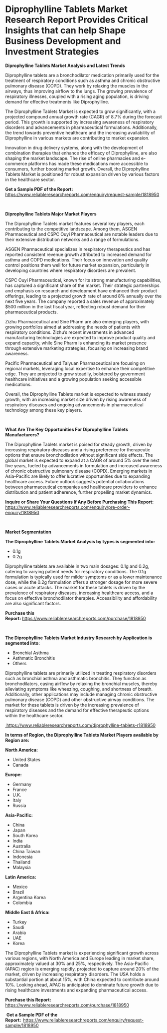 <p><h1>Diprophylline Tablets Market Research Report Provides Critical Insights that can help Shape Business Development and Investment Strategies</h1></p><p><strong>Diprophylline Tablets Market Analysis and Latest Trends</strong></p>
<p><p>Diprophylline tablets are a bronchodilator medication primarily used for the treatment of respiratory conditions such as asthma and chronic obstructive pulmonary disease (COPD). They work by relaxing the muscles in the airways, thus improving airflow to the lungs. The growing prevalence of respiratory illnesses, coupled with a rising aging population, is driving demand for effective treatments like Diprophylline.</p><p>The Diprophylline Tablets Market is expected to grow significantly, with a projected compound annual growth rate (CAGR) of 8.7% during the forecast period. This growth is supported by increasing awareness of respiratory disorders and advancements in pharmaceutical formulations. Additionally, the trend towards preventive healthcare and the increasing availability of Diprophylline in various markets are contributing to market expansion.</p><p>Innovation in drug delivery systems, along with the development of combination therapies that enhance the efficacy of Diprophylline, are also shaping the market landscape. The rise of online pharmacies and e-commerce platforms has made these medications more accessible to consumers, further boosting market growth. Overall, the Diprophylline Tablets Market is positioned for robust expansion driven by various factors in the healthcare sector.</p></p>
<p><strong>Get a Sample PDF of the Report:&nbsp;</strong> <a href="https://www.reliableresearchreports.com/enquiry/request-sample/1818950?utm_campaign=2724&utm_medium=2&utm_source=Github&utm_content=ia&utm_term=19042025&utm_id=diprophylline-tablets">https://www.reliableresearchreports.com/enquiry/request-sample/1818950</a></p>
<p>&nbsp;</p>
<p><strong>Diprophylline Tablets Major Market Players</strong></p>
<p><p>The Diprophylline Tablets market features several key players, each contributing to the competitive landscape. Among them, ASGEN Pharmaceutical and CSPC Ouyi Pharmaceutical are notable leaders due to their extensive distribution networks and a range of formulations. </p><p>ASGEN Pharmaceutical specializes in respiratory therapeutics and has reported consistent revenue growth attributed to increased demand for asthma and COPD medications. Their focus on innovation and quality control positions them well for future market expansion, particularly in developing countries where respiratory disorders are prevalent.</p><p>CSPC Ouyi Pharmaceutical, known for its strong manufacturing capabilities, has captured a significant share of the market. Their strategic partnerships and emphasis on research and development have enhanced their product offerings, leading to a projected growth rate of around 8% annually over the next five years. The company reported a sales revenue of approximately $500 million in the last fiscal year, reflecting robust demand for their pharmaceutical products.</p><p>Zizhu Pharmaceutical and Sine Pharm are also emerging players, with growing portfolios aimed at addressing the needs of patients with respiratory conditions. Zizhu’s recent investments in advanced manufacturing technologies are expected to improve product quality and expand capacity, while Sine Pharm is enhancing its market presence through extensive marketing strategies, focusing on increasing brand awareness.</p><p>Pacific Pharmaceutical and Taiyuan Pharmaceutical are focusing on regional markets, leveraging local expertise to enhance their competitive edge. They are projected to grow steadily, bolstered by government healthcare initiatives and a growing population seeking accessible medications.</p><p>Overall, the Diprophylline Tablets market is expected to witness steady growth, with an increasing market size driven by rising awareness of respiratory diseases and ongoing advancements in pharmaceutical technology among these key players.</p></p>
<p>&nbsp;</p>
<p><strong>What Are The Key Opportunities For Diprophylline Tablets Manufacturers?</strong></p>
<p><p>The Diprophylline Tablets market is poised for steady growth, driven by increasing respiratory diseases and a rising preference for therapeutic options that ensure bronchodilation without significant side effects. The global market is expected to expand at a CAGR of around 5% over the next five years, fueled by advancements in formulation and increased awareness of chronic obstructive pulmonary disease (COPD). Emerging markets in Asia-Pacific are likely to offer lucrative opportunities due to expanding healthcare access. Future outlook suggests potential collaborations between pharmaceutical companies and healthcare providers to enhance distribution and patient adherence, further propelling market dynamics.</p></p>
<p><strong>Inquire or Share Your Questions If Any Before Purchasing This Report:</strong> <a href="https://www.reliableresearchreports.com/enquiry/pre-order-enquiry/1818950?utm_campaign=2724&utm_medium=2&utm_source=Github&utm_content=ia&utm_term=19042025&utm_id=diprophylline-tablets">https://www.reliableresearchreports.com/enquiry/pre-order-enquiry/1818950</a></p>
<p>&nbsp;</p>
<p><strong>Market Segmentation</strong></p>
<p><strong>The Diprophylline Tablets Market Analysis by types is segmented into:</strong></p>
<p><ul><li>0.1g</li><li>0.2g</li></ul></p>
<p><p>Diprophylline tablets are available in two main dosages: 0.1g and 0.2g, catering to varying patient needs for respiratory conditions. The 0.1g formulation is typically used for milder symptoms or as a lower maintenance dose, while the 0.2g formulation offers a stronger dosage for more severe cases or acute attacks. The market for these tablets is driven by the prevalence of respiratory diseases, increasing healthcare access, and a focus on effective bronchodilator therapies. Accessibility and affordability are also significant factors.</p></p>
<p><strong>Purchase this Report:&nbsp;</strong><a href="https://www.reliableresearchreports.com/purchase/1818950?utm_campaign=2724&utm_medium=2&utm_source=Github&utm_content=ia&utm_term=19042025&utm_id=diprophylline-tablets">https://www.reliableresearchreports.com/purchase/1818950</a></p>
<p>&nbsp;</p>
<p><strong>The Diprophylline Tablets Market Industry Research by Application is segmented into:</strong></p>
<p><ul><li>Bronchial Asthma</li><li>Asthmatic Bronchitis</li><li>Others</li></ul></p>
<p><p>Diprophylline tablets are primarily utilized in treating respiratory disorders such as bronchial asthma and asthmatic bronchitis. They function as bronchodilators, easing airflow by relaxing the bronchial muscles, thereby alleviating symptoms like wheezing, coughing, and shortness of breath. Additionally, other applications may include managing chronic obstructive pulmonary disease (COPD) and other obstructive airway conditions. The market for these tablets is driven by the increasing prevalence of respiratory diseases and the demand for effective therapeutic options within the healthcare sector.</p></p>
<p><a href="https://www.reliableresearchreports.com/diprophylline-tablets-r1818950?utm_campaign=2724&utm_medium=2&utm_source=Github&utm_content=ia&utm_term=19042025&utm_id=diprophylline-tablets">&nbsp;https://www.reliableresearchreports.com/diprophylline-tablets-r1818950</a></p>
<p><strong>In terms of Region, the Diprophylline Tablets Market Players available by Region are:</strong></p>
<p>
    <p> <strong> North America: </strong>
        <ul>
            <li>United States</li>
            <li>Canada</li>
        </ul>
        </p> 
    <p> <strong> Europe: </strong>
        <ul>
            <li>Germany</li>
            <li>France</li>
            <li>U.K.</li>
            <li>Italy</li>
            <li>Russia</li>
        </ul>
        </p> 
    <p> <strong> Asia-Pacific: </strong>
        <ul>
            <li>China</li>
            <li>Japan</li>
            <li>South Korea</li>
            <li>India</li>
            <li>Australia</li>
            <li>China Taiwan</li>
            <li>Indonesia</li>
            <li>Thailand</li>
            <li>Malaysia</li>
        </ul>
        </p> 
    <p> <strong> Latin America: </strong>
        <ul>
            <li>Mexico</li>
            <li>Brazil</li>
            <li>Argentina Korea</li>
            <li>Colombia</li>
        </ul>
        </p> 
    <p> <strong> Middle East & Africa: </strong>
        <ul>
            <li>Turkey</li>
            <li>Saudi</li>
            <li>Arabia</li>
            <li>UAE</li>
            <li>Korea</li>
        </ul>
    </p>
    </p>
<p><p>The Diprophylline Tablets market is experiencing significant growth across various regions, with North America and Europe leading in market share, approximately valued at 30% and 25%, respectively. The Asia-Pacific (APAC) region is emerging rapidly, projected to capture around 20% of the market, driven by increasing respiratory disorders. The USA holds a substantial portion at about 15%, with China expected to contribute around 10%. Looking ahead, APAC is anticipated to dominate future growth due to rising healthcare investments and expanding pharmaceutical access.</p></p>
<p><strong>Purchase this Report: </strong><a href="https://www.reliableresearchreports.com/purchase/1818950?utm_campaign=2724&utm_medium=2&utm_source=Github&utm_content=ia&utm_term=19042025&utm_id=diprophylline-tablets">https://www.reliableresearchreports.com/purchase/1818950</a></p>
<p>&nbsp;<strong>Get a Sample PDF of the Report:&nbsp;&nbsp;</strong><a href="https://www.reliableresearchreports.com/enquiry/request-sample/1818950?utm_campaign=2724&utm_medium=2&utm_source=Github&utm_content=ia&utm_term=19042025&utm_id=diprophylline-tablets">https://www.reliableresearchreports.com/enquiry/request-sample/1818950</a></p>
<p><strong></strong></p>
<p><p></p><p></p><p></p></p>